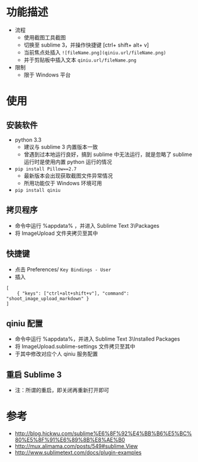 
# 功能描述
- 流程
	- 使用截图工具截图
	- 切换至 sublime 3，并操作快捷键 [ctrl+ shift+ alt+ v]
	- 当前焦点处插入 `![fileName.png](qiniu.url/fileName.png)`
	- 并于剪贴板中插入文本 `qiniu.url/fileName.png`
- 限制
	- 限于 Windows 平台


# 使用
## 安装软件
- python 3.3 
	- 建议与 sublime 3 内置版本一致
	- 曾遇到过本地运行良好，搞到 sublime 中无法运行，就是忽略了 sublime 运行时是使用内置 python 运行的情况
- `pip install Pillow==2.7 `
	- 最新版本会出现获取截图文件异常情况
	- 所用功能仅于 Windows 环境可用
- `pip install qiniu`

## 拷贝程序
- 命令中运行 %appdata%
，并进入 Sublime Text 3\Packages
- 将 ImageUpload 文件夹拷贝至其中

## 快捷键
- 点击 Preferences/ `Key Bindings - User`
- 插入
```
[
	{ "keys": ["ctrl+alt+shift+v"], "command": "shoot_image_upload_markdown" }
]
```

## qiniu 配置
- 命令中运行 %appdata%，并进入 Sublime Text 3\Installed Packages
- 将 ImageUpload.sublime-settings 文件拷贝至其中
- 于其中修改对应个人 qiniu 服务配置

## 重启 Sublime 3
- 注：所谓的重启，即关闭再重新打开即可


# 参考
- http://blog.hickwu.com/sublime%E6%8F%92%E4%BB%B6%E5%BC%80%E5%8F%91%E6%89%8B%E8%AE%B0
- http://mux.alimama.com/posts/549#sublime.View
- http://www.sublimetext.com/docs/plugin-examples
